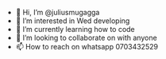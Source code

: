 - 👋 Hi, I’m @juliusmugagga
- 👀 I’m interested in Wed developing
- 🌱 I’m currently learning how to code
- 💞️ I’m looking to collaborate on with anyone
- 📫 How to reach on whatsapp 0703432529

<!---
juliusmugagga/juliusmugagga is a ✨ special ✨ repository because its `README.md` (this file) appears on your GitHub profile.
You can click the Preview link to take a look at your changes.
--->

